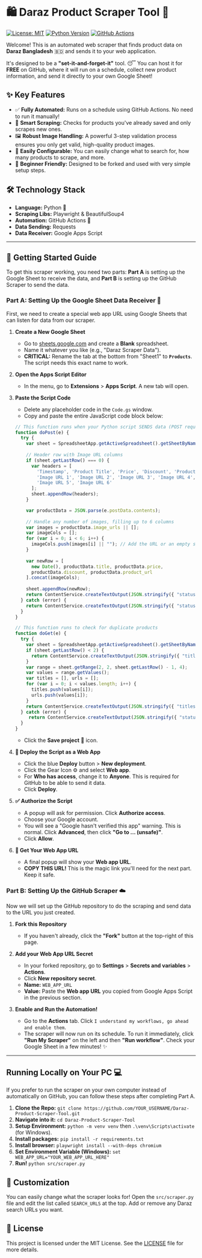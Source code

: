 # 🛍️ Daraz Product Scraper Tool 🤖

[![License: MIT](https://img.shields.io/badge/License-MIT-yellow.svg)](https://opensource.org/licenses/MIT)
[![Python Version](https://img.shields.io/badge/python-3.10+-blue.svg)](https://www.python.org/downloads/)
[![GitHub Actions](https://img.shields.io/badge/Automated%20by-GitHub%20Actions-blue?logo=githubactions)](https://github.com/features/actions)

Welcome! This is an automated web scraper that finds product data on **Daraz Bangladesh** 🇧🇩 and sends it to your web application.

It's designed to be a **"set-it-and-forget-it"** tool. 😴 You can host it for **FREE** on GitHub, where it will run on a schedule, collect new product information, and send it directly to your own Google Sheet!

## ✨ Key Features

-   ✅ **Fully Automated:** Runs on a schedule using GitHub Actions. No need to run it manually!
-   🔎 **Smart Scraping:** Checks for products you've already saved and only scrapes new ones.
-   🖼️ **Robust Image Handling:** A powerful 3-step validation process ensures you only get valid, high-quality product images.
-   🔧 **Easily Configurable:** You can easily change what to search for, how many products to scrape, and more.
-   💖 **Beginner Friendly:** Designed to be forked and used with very simple setup steps.

## 🛠️ Technology Stack

-   **Language:** Python 🐍
-   **Scraping Libs:** Playwright & BeautifulSoup4
-   **Automation:** GitHub Actions 🚀
-   **Data Sending:** Requests
-   **Data Receiver:** Google Apps Script

---

## 🚀 Getting Started Guide

To get this scraper working, you need two parts: **Part A** is setting up the Google Sheet to receive the data, and **Part B** is setting up the GitHub Scraper to send the data.

### **Part A: Setting Up the Google Sheet Data Receiver 📝**

First, we need to create a special web app URL using Google Sheets that can listen for data from our scraper.

1.  **Create a New Google Sheet**
    -   Go to [sheets.google.com](https://sheets.google.com) and create a **Blank** spreadsheet.
    -   Name it whatever you like (e.g., "Daraz Scraper Data").
    -   **CRITICAL:** Rename the tab at the bottom from "Sheet1" to **`Products`**. The script needs this exact name to work.

2.  **Open the Apps Script Editor**
    -   In the menu, go to **Extensions** > **Apps Script**. A new tab will open.

3.  **Paste the Script Code**
    -   Delete any placeholder code in the `Code.gs` window.
    -   Copy and paste the entire JavaScript code block below:
    ```javascript
    // This function runs when your Python script SENDS data (POST request)
    function doPost(e) {
      try {
        var sheet = SpreadsheetApp.getActiveSpreadsheet().getSheetByName("Products");
        
        // Header row with Image URL columns
        if (sheet.getLastRow() === 0) {
          var headers = [
            'Timestamp', 'Product Title', 'Price', 'Discount', 'Product URL',
            'Image URL 1', 'Image URL 2', 'Image URL 3', 'Image URL 4',
            'Image URL 5', 'Image URL 6'
          ];
          sheet.appendRow(headers);
        }

        var productData = JSON.parse(e.postData.contents);
        
        // Handle any number of images, filling up to 6 columns
        var images = productData.image_urls || []; 
        var imageCols = [];
        for (var i = 0; i < 6; i++) {
          imageCols.push(images[i] || ""); // Add the URL or an empty string
        }
        
        var newRow = [
          new Date(), productData.title, productData.price,
          productData.discount, productData.product_url
        ].concat(imageCols);
        
        sheet.appendRow(newRow);
        return ContentService.createTextOutput(JSON.stringify({ "status": "success", "product": productData.title })).setMimeType(ContentService.MimeType.JSON);
      } catch (error) {
        return ContentService.createTextOutput(JSON.stringify({ "status": "error", "message": error.message })).setMimeType(ContentService.MimeType.JSON);
      }
    }

    // This function runs to check for duplicate products
    function doGet(e) {
      try {
        var sheet = SpreadsheetApp.getActiveSpreadsheet().getSheetByName("Products");
        if (sheet.getLastRow() < 2) {
          return ContentService.createTextOutput(JSON.stringify({ "titles": [], "urls": [] })).setMimeType(ContentService.MimeType.JSON);
        }
        var range = sheet.getRange(2, 2, sheet.getLastRow() - 1, 4); 
        var values = range.getValues();
        var titles = [], urls = [];
        for (var i = 0; i < values.length; i++) {
          titles.push(values[i]);
          urls.push(values[i]);
        }
        return ContentService.createTextOutput(JSON.stringify({ "titles": titles, "urls": urls })).setMimeType(ContentService.MimeType.JSON);
      } catch (error) {
         return ContentService.createTextOutput(JSON.stringify({ "status": "error", "message": error.message })).setMimeType(ContentService.MimeType.JSON);
      }
    }
    ```
    - Click the **Save project** 💾 icon.

4.  **🚀 Deploy the Script as a Web App**
    -   Click the blue **Deploy** button > **New deployment**.
    -   Click the Gear Icon ⚙️ and select **Web app**.
    -   For **Who has access**, change it to **Anyone**. This is required for GitHub to be able to send it data.
    -   Click **Deploy**.

5.  **✅ Authorize the Script**
    -   A popup will ask for permission. Click **Authorize access**.
    -   Choose your Google account.
    -   You will see a "Google hasn't verified this app" warning. This is normal. Click **Advanced**, then click **"Go to ... (unsafe)"**.
    -   Click **Allow**.

6.  **🔗 Get Your Web App URL**
    -   A final popup will show your **Web app URL**.
    -   **COPY THIS URL!** This is the magic link you'll need for the next part. Keep it safe.

### **Part B: Setting Up the GitHub Scraper ☁️**

Now we will set up the GitHub repository to do the scraping and send data to the URL you just created.

1.  **Fork this Repository**
    -   If you haven't already, click the **"Fork"** button at the top-right of this page.

2.  **Add your Web App URL Secret**
    -   In your forked repository, go to **Settings** > **Secrets and variables** > **Actions**.
    -   Click **New repository secret**.
    -   **Name:** `WEB_APP_URL`
    -   **Value:** Paste the **Web app URL** you copied from Google Apps Script in the previous section.

3.  **Enable and Run the Automation!**
    -   Go to the **Actions** tab. Click `I understand my workflows, go ahead and enable them`.
    -   The scraper will now run on its schedule. To run it immediately, click **"Run My Scraper"** on the left and then **"Run workflow"**. Check your Google Sheet in a few minutes! ✨

---

## Running Locally on Your PC 💻

If you prefer to run the scraper on your own computer instead of automatically on GitHub, you can follow these steps after completing Part A.

1.  **Clone the Repo:** `git clone https://github.com/YOUR_USERNAME/Daraz-Product-Scraper-Tool.git`
2.  **Navigate into it:** `cd Daraz-Product-Scraper-Tool`
3.  **Setup Environment:** `python -m venv venv` then `.\venv\Scripts\activate` (for Windows).
4.  **Install packages:** `pip install -r requirements.txt`
5.  **Install browser:** `playwright install --with-deps chromium`
6.  **Set Environment Variable (Windows):** `set WEB_APP_URL="YOUR_WEB_APP_URL_HERE"`
7.  **Run!** `python src/scraper.py`

## 🔧 Customization

You can easily change what the scraper looks for! Open the `src/scraper.py` file and edit the list called `SEARCH_URLS` at the top. Add or remove any Daraz search URLs you want.

## 📄 License

This project is licensed under the MIT License. See the [LICENSE](LICENSE) file for more details.